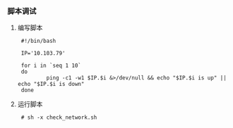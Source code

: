 ### 脚本调试 ###
1. 编写脚本

		#!/bin/bash
		
		IP='10.103.79'
		
		for i in `seq 1 10`
		do
		        ping -c1 -w1 $IP.$i &>/dev/null && echo "$IP.$i is up" || echo "$IP.$i is down"
		done
2. 运行脚本

		# sh -x check_network.sh